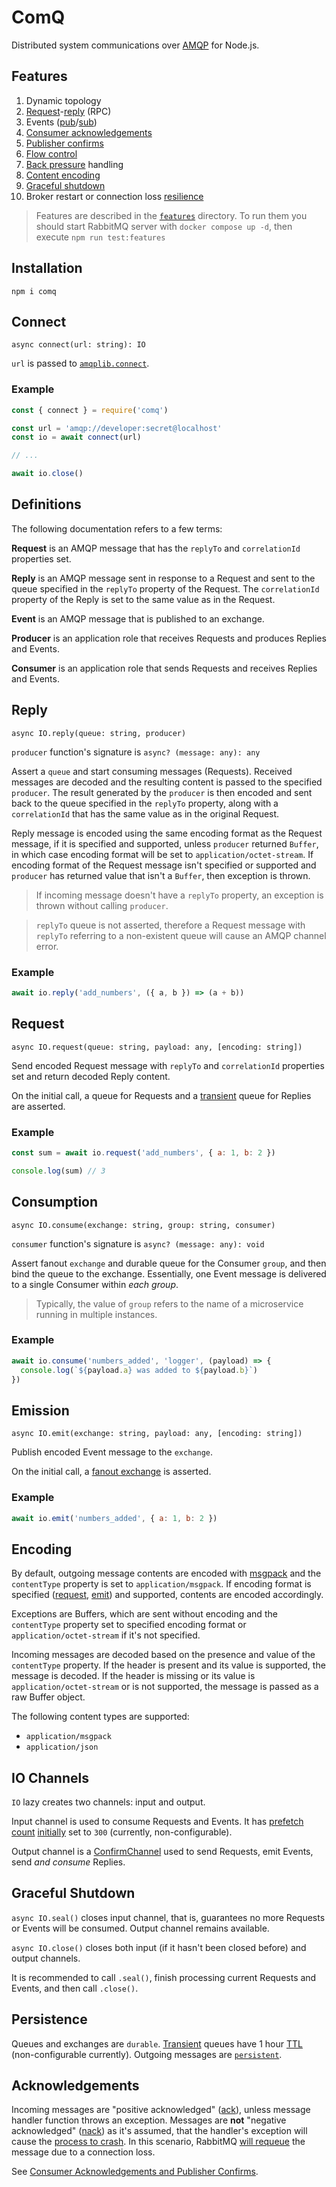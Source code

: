 # ComQ

Distributed system communications over [AMQP](https://github.com/amqp-node/amqplib) for
Node.js.

## Features

1. Dynamic topology
2. [Request](#request)-[reply](#reply) (RPC)
3. Events ([pub](#emission)/[sub](#consumption))
4. [Consumer acknowledgements](#acknowledgements)
5. [Publisher confirms](#io-channels)
6. [Flow control](#io-channels)
7. [Back pressure](https://amqp-node.github.io/amqplib/channel_api.html#flowcontrol) handling
8. [Content encoding](#encoding)
9. [Graceful shutdown](#graceful-shutdown)
10. Broker restart or connection loss [resilience](#persistence)

> Features are described in the [`features`](features) directory. To run them you should start
> RabbitMQ server with `docker compose up -d`, then execute `npm run test:features`

## Installation

`npm i comq`

## Connect

`async connect(url: string): IO`

`url` is passed
to [`amqplib.connect`](https://amqp-node.github.io/amqplib/channel_api.html#connect).

### Example

```javascript
const { connect } = require('comq')

const url = 'amqp://developer:secret@localhost'
const io = await connect(url)

// ...

await io.close()
```

## Definitions

The following documentation refers to a few terms:

**Request** is an AMQP message that has the `replyTo` and `correlationId` properties set.

**Reply** is an AMQP message sent in response to a Request and sent to the queue specified in
the `replyTo` property of the Request. The `correlationId` property of the Reply is set to the same
value as in the Request.

**Event** is an AMQP message that is published to an exchange.

**Producer** is an application role that receives Requests and produces Replies and Events.

**Consumer** is an application role that sends Requests and receives Replies and Events.

## Reply

`async IO.reply(queue: string, producer)`

`producer` function's signature is `async? (message: any): any`

Assert a `queue` and start consuming messages (Requests). Received messages are decoded and
the resulting content is passed to the specified `producer`. The result generated by the `producer`
is then encoded and sent back to the queue specified in the `replyTo` property, along with
a `correlationId` that has the same value as in the original Request.

Reply message is encoded using the same encoding format as the Request message, if it is specified
and supported, unless `producer` returned `Buffer`, in which case encoding format will be set
to `application/octet-stream`. If encoding format of the Request message isn't specified or
supported and `producer` has returned value that isn't a `Buffer`, then exception is thrown.

> If incoming message doesn't have a `replyTo` property, an exception is thrown without
> calling `producer`.

> `replyTo` queue is not asserted, therefore a Request message with `replyTo` referring to a
> non-existent queue will cause an AMQP channel error.

### Example

```javascript
await io.reply('add_numbers', ({ a, b }) => (a + b))
```

## Request

`async IO.request(queue: string, payload: any, [encoding: string])`

Send encoded Request message with `replyTo` and `correlationId` properties set and
return decoded Reply content.

On the initial call, a queue for Requests and a [transient](#persistence) queue for Replies are
asserted.

### Example

```javascript
const sum = await io.request('add_numbers', { a: 1, b: 2 })

console.log(sum) // 3
```

## Consumption

`async IO.consume(exchange: string, group: string, consumer)`

`consumer` function's signature is `async? (message: any): void`

Assert fanout `exchange` and durable queue for the Consumer `group`, and then bind the queue to the
exchange. Essentially, one Event message is delivered to a single Consumer within *each group*.

> Typically, the value of `group` refers to the name of a microservice running in multiple
> instances.

### Example

```javascript
await io.consume('numbers_added', 'logger', (payload) => {
  console.log(`${payload.a} was added to ${payload.b}`)
})
```

## Emission

`async IO.emit(exchange: string, payload: any, [encoding: string])`

Publish encoded Event message to the `exchange`.

On the initial call,
a [fanout exchange](https://www.rabbitmq.com/tutorials/amqp-concepts.html#exchanges) is
asserted.

### Example

```javascript
await io.emit('numbers_added', { a: 1, b: 2 })
```

## Encoding

By default, outgoing message contents are encoded with [msgpack](https://msgpack.org) and
the `contentType` property is set to `application/msgpack`. If encoding format is
specified ([request](#request), [emit](#emission)) and supported, contents are encoded accordingly.

Exceptions are Buffers, which are sent without encoding and the `contentType` property set
to specified encoding format or `application/octet-stream` if it's not specified.

Incoming messages are decoded based on the presence and value of the `contentType` property. If the
header is present and its value is supported, the message is decoded. If the header is missing or
its value is `application/octet-stream` or is not supported, the message is passed as a raw Buffer
object.

The following content types are supported:

- `application/msgpack`
- `application/json`

## IO Channels

`IO` lazy creates two channels: input and output.

Input channel is used to consume Requests and Events. It
has [prefetch count](https://www.rabbitmq.com/confirms.html#channel-qos-prefetch) [initially](#cause-effect-confirmation-lag)
set to `300` (currently, non-configurable).

Output channel is
a [ConfirmChannel](https://amqp-node.github.io/amqplib/channel_api.html#confirmchannel) used to send
Requests, emit Events, send *and consume* Replies.

## Graceful Shutdown

`async IO.seal()` closes input channel, that is, guarantees no more Requests or Events will be
consumed. Output channel remains available.

`async IO.close()` closes both input (if it hasn't been closed before) and output channels.

It is recommended to call `.seal()`, finish processing current Requests and Events, and then
call `.close()`.

## Persistence

Queues and exchanges are `durable`. [Transient](#request) queues have 1
hour [TTL](https://www.rabbitmq.com/ttl.html#queue-ttl) (non-configurable currently). Outgoing
messages are [`persistent`](https://amqp-node.github.io/amqplib/channel_api.html#channel_publish).

## Acknowledgements

Incoming messages are "positive
acknowledged" ([ack](https://amqp-node.github.io/amqplib/channel_api.html#channel_ack)), unless
message handler function throws an exception. Messages are **not** "negative
acknowledged" ([nack](https://amqp-node.github.io/amqplib/channel_api.html#channel_nack)) as it's
assumed, that the handler's exception will cause
the [process to crash](https://www.reactivedesignpatterns.com/patterns/let-it-crash.html). In this
scenario, RabbitMQ [will requeue](https://www.rabbitmq.com/confirms.html#automatic-requeueing) the
message due to a connection loss.

See [Consumer Acknowledgements and Publisher Confirms](https://www.rabbitmq.com/confirms.html).

